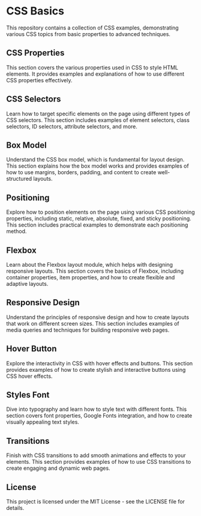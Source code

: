# CSS Basics
This repository contains a collection of CSS examples, demonstrating various CSS topics from basic properties to advanced techniques.

## CSS Properties
This section covers the various properties used in CSS to style HTML elements. It provides examples and explanations of how to use different CSS properties effectively.

## CSS Selectors
Learn how to target specific elements on the page using different types of CSS selectors. This section includes examples of element selectors, class selectors, ID selectors, attribute selectors, and more.

## Box Model
Understand the CSS box model, which is fundamental for layout design. This section explains how the box model works and provides examples of how to use margins, borders, padding, and content to create well-structured layouts.

## Positioning
Explore how to position elements on the page using various CSS positioning properties, including static, relative, absolute, fixed, and sticky positioning. This section includes practical examples to demonstrate each positioning method.

## Flexbox
Learn about the Flexbox layout module, which helps with designing responsive layouts. This section covers the basics of Flexbox, including container properties, item properties, and how to create flexible and adaptive layouts.

## Responsive Design
Understand the principles of responsive design and how to create layouts that work on different screen sizes. This section includes examples of media queries and techniques for building responsive web pages.

## Hover Button
Explore the interactivity in CSS with hover effects and buttons. This section provides examples of how to create stylish and interactive buttons using CSS hover effects.

## Styles Font
Dive into typography and learn how to style text with different fonts. This section covers font properties, Google Fonts integration, and how to create visually appealing text styles.

## Transitions
Finish with CSS transitions to add smooth animations and effects to your elements. This section provides examples of how to use CSS transitions to create engaging and dynamic web pages.

## License
This project is licensed under the MIT License - see the LICENSE file for details.